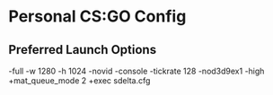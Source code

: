 # Personal CS:GO Config

## Preferred Launch Options

-full -w 1280 -h 1024 -novid -console -tickrate 128 -nod3d9ex1 -high +mat_queue_mode 2 +exec sdelta.cfg
